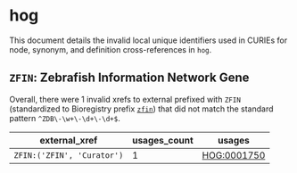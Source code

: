 # hog

This document details the invalid local unique identifiers used in CURIEs
for node, synonym, and definition cross-references in `hog`.


## `ZFIN`: Zebrafish Information Network Gene

Overall, there were 1 invalid
xrefs to external prefixed with `ZFIN` (standardized to Bioregistry
prefix [`zfin`](https://bioregistry.io/zfin)) that
did not match the standard pattern `^ZDB\-\w+\-\d+\-\d+$`.

| external_xref              |   usages_count | usages                                                    |
|----------------------------|----------------|-----------------------------------------------------------|
| `ZFIN:('ZFIN', 'Curator')` |              1 | [HOG:0001750](http://purl.obolibrary.org/obo/HOG_0001750) |

